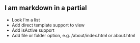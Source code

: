 ## I am markdown in a partial

- Look I'm a list
- Add direct template support to view
- Add isActive support
- Add file or folder option, e.g. /about/index.html or about.html

